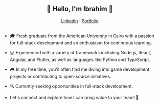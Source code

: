 <div align="center">
  <h2 align="center">👋 Hello, I'm Ibrahim 🚀</h3>
</div>

<div align="center">
  <a href="https://linkedin.com/in/ibrahimelnemr" target="_blank">Linkedin</a>
  ·
  <a href="https://ibrahimelnemr.github.io/portfolio" target="_blank">Portfolio</a>
</div>
<br>

- 🎓 Fresh graduate from the American University in Cairo with a passion for full-stack development and an enthusiasm for continuous learning.

- 💻 Experienced with a variety of frameworks including Node.js, React, Angular, and Flutter, as well as languages like Python and TypeScript.

- 🎮 In my free time, you'll often find me diving into game development projects or contributing to open-source initiatives.

- 🔍 Currently seeking opportunities in full-stack development.

- Let's connect and explore how I can bring value to your team! 🌟

<!--
**ibrahimelnemr/ibrahimelnemr** is a ✨ _special_ ✨ repository because its `README.md` (this file) appears on your GitHub profile.

Here are some ideas to get you started:

- 🔭 I’m currently working on ...
- 🌱 I’m currently learning ...
- 👯 I’m looking to collaborate on ...
- 🤔 I’m looking for help with ...
- 💬 Ask me about ...
- 📫 How to reach me: ...
- 😄 Pronouns: ...
- ⚡ Fun fact: ...
-->
